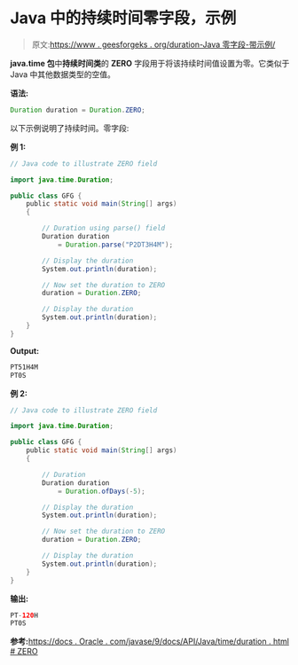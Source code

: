# Java 中的持续时间零字段，示例

> 原文:[https://www . geesforgeks . org/duration-Java 零字段-带示例/](https://www.geeksforgeeks.org/duration-zero-field-in-java-with-examples/)

**java.time 包**中**持续时间类**的 **ZERO** 字段用于将该持续时间值设置为零。它类似于 Java 中其他数据类型的空值。

**语法:**

```java
Duration duration = Duration.ZERO;

```

以下示例说明了持续时间。零字段:

**例 1:**

```java
// Java code to illustrate ZERO field

import java.time.Duration;

public class GFG {
    public static void main(String[] args)
    {

        // Duration using parse() field
        Duration duration
            = Duration.parse("P2DT3H4M");

        // Display the duration
        System.out.println(duration);

        // Now set the duration to ZERO
        duration = Duration.ZERO;

        // Display the duration
        System.out.println(duration);
    }
}
```

**Output:**

```java
PT51H4M
PT0S

```

**例 2:**

```java
// Java code to illustrate ZERO field

import java.time.Duration;

public class GFG {
    public static void main(String[] args)
    {

        // Duration
        Duration duration
            = Duration.ofDays(-5);

        // Display the duration
        System.out.println(duration);

        // Now set the duration to ZERO
        duration = Duration.ZERO;

        // Display the duration
        System.out.println(duration);
    }
}
```

**输出:**

```java
PT-120H
PT0S

```

**参考:**[https://docs . Oracle . com/javase/9/docs/API/Java/time/duration . html # ZERO](https://docs.oracle.com/javase/9/docs/api/java/time/Duration.html#ZERO)